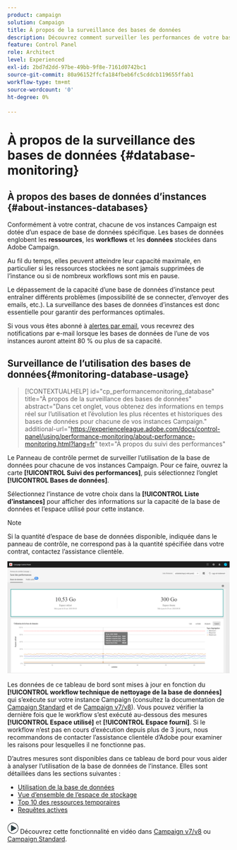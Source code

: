 ```yaml
---
product: campaign
solution: Campaign
title: À propos de la surveillance des bases de données
description: Découvrez comment surveiller les performances de votre base de données Campaign dans le panneau de contrôle
feature: Control Panel
role: Architect
level: Experienced
exl-id: 2bd7d2dd-97be-49bb-9f8e-7161d0742bc1
source-git-commit: 80a96152ffcfa184fbeb6fc5cddcb119655ffab1
workflow-type: tm+mt
source-wordcount: '0'
ht-degree: 0%

---
```


# À propos de la surveillance des bases de données {#database-monitoring}

## À propos des bases de données d’instances {#about-instances-databases}

Conformément à votre contrat, chacune de vos instances Campaign est dotée d’un espace de base de données spécifique. Les bases de données englobent les **ressources**, les **workflows** et les **données** stockées dans Adobe Campaign.

Au fil du temps, elles peuvent atteindre leur capacité maximale, en particulier si les ressources stockées ne sont jamais supprimées de l’instance ou si de nombreux workflows sont mis en pause.

Le dépassement de la capacité d’une base de données d’instance peut entraîner différents problèmes (impossibilité de se connecter, d’envoyer des emails, etc.). La surveillance des bases de données d’instances est donc essentielle pour garantir des performances optimales.

Si vous vous êtes abonné à [alertes par email](../../performance-monitoring/using/email-alerting.md), vous recevrez des notifications par e-mail lorsque les bases de données de l’une de vos instances auront atteint 80 % ou plus de sa capacité.

## Surveillance de l’utilisation des bases de données{#monitoring-database-usage}

>[!CONTEXTUALHELP]
>id="cp_performancemonitoring_database"
>title="À propos de la surveillance des bases de données"
>abstract="Dans cet onglet, vous obtenez des informations en temps réel sur l’utilisation et l’évolution les plus récentes et historiques des bases de données pour chacune de vos instances Campaign."
>additional-url="https://experienceleague.adobe.com/docs/control-panel/using/performance-monitoring/about-performance-monitoring.html?lang=fr" text="À propos du suivi des performances"

Le Panneau de contrôle permet de surveiller l’utilisation de la base de données pour chacune de vos instances Campaign. Pour ce faire, ouvrez la carte **[!UICONTROL Suivi des performances]**, puis sélectionnez l’onglet **[!UICONTROL Bases de données]**.

Sélectionnez l’instance de votre choix dans la **[!UICONTROL Liste d’instances]** pour afficher des informations sur la capacité de la base de données et l’espace utilisé pour cette instance.

>[!NOTE]
>
>Si la quantité d’espace de base de données disponible, indiquée dans le panneau de contrôle, ne correspond pas à la quantité spécifiée dans votre contrat, contactez l’assistance clientèle.

![](assets/databases_dashboard.png)

Les données de ce tableau de bord sont mises à jour en fonction du **[!UICONTROL workflow technique de nettoyage de la base de données]** qui s’exécute sur votre instance Campaign (consultez la documentation de [Campaign Standard](https://experienceleague.adobe.com/docs/campaign-standard/using/administrating/application-settings/technical-workflows.html?lang=fr#list-of-technical-workflows) et de [Campaign v7/v8](https://experienceleague.adobe.com/docs/campaign-classic/using/monitoring-campaign-classic/data-processing/database-cleanup-workflow.html?lang=fr)). Vous pouvez vérifier la dernière fois que le workflow s’est exécuté au-dessous des mesures **[!UICONTROL Espace utilisé]** et **[!UICONTROL Espace fourni]**. Si le workflow n’est pas en cours d’exécution depuis plus de 3 jours, nous recommandons de contacter l’assistance clientèle d’Adobe pour examiner les raisons pour lesquelles il ne fonctionne pas.

D’autres mesures sont disponibles dans ce tableau de bord pour vous aider à analyser l’utilisation de la base de données de l’instance. Elles sont détaillées dans les sections suivantes :

* [Utilisation de la base de données](../../performance-monitoring/using/database-utilization.md)
* [Vue d’ensemble de l’espace de stockage](../../performance-monitoring/using/database-storage-overview.md)
* [Top 10 des ressources temporaires](../../performance-monitoring/using/database-top-ten-resources.md)
* [Requêtes actives](../../performance-monitoring/using/database-active-queries.md)

![](assets/do-not-localize/how-to-video.png) Découvrez cette fonctionnalité en vidéo dans [Campaign v7/v8](https://experienceleague.adobe.com/docs/campaign-classic-learn/control-panel/performance-monitoring/monitoring-databases.html?lang=fr#performance-monitoring) ou [Campaign Standard](https://experienceleague.adobe.com/docs/campaign-standard-learn/control-panel/performance-monitoring/monitoring-databases.html?lang=fr#performance-monitoring).

